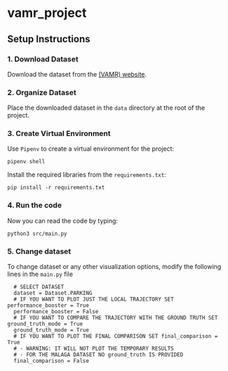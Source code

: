 # vamr_project

## Setup Instructions

### 1. Download Dataset

Download the dataset from the [(VAMR) website](https://rpg.ifi.uzh.ch/teaching.html).

### 2. Organize Dataset

Place the downloaded dataset in the `data` directory at the root of the project.

### 3. Create Virtual Environment

Use `Pipenv` to create a virtual environment for the project:

```
pipenv shell
```

Install the required libraries from the `requirements.txt`:

```
pip install -r requirements.txt
```
### 4. Run the code

Now you can read the code by typing:
```
python3 src/main.py
```

### 5. Change dataset
To change dataset or any other visualization options, modify the following lines in the ```main.py``` file
```
  # SELECT DATASET
  dataset = Dataset.PARKING
  # IF YOU WANT TO PLOT JUST THE LOCAL TRAJECTORY SET performance_booster = True
  performance_booster = False
  # IF YOU WANT TO COMPARE THE TRAJECTORY WITH THE GROUND TRUTH SET ground_truth_mode = True
  ground_truth_mode = True
  # IF YOU WANT TO PLOT THE FINAL COMPARISON SET final_comparison = True
  # - WARNING: IT WILL NOT PLOT THE TEMPORARY RESULTS
  # - FOR THE MALAGA DATASET NO ground_truth IS PROVIDED
  final_comparison = False
```

